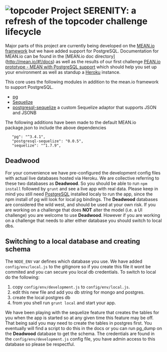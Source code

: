 
# ![topcoder](http://www.topcoder.com/favicon.ico)  Project SERENITY: a refresh of the topcoder challenge lifecycle

Major parts of this project are currently being developed  on the [MEAN.io framework](http://mean.io/)
but we have added support for PostgreSQL.  Documentation for MEAN.io can be found in the [MEAN.io doc directory] (http://mean.io/#!/docs) as well as the results of our first challenge
[PEAN.io prototype - MEAN with PostgreSQL support](http://www.topcoder.com/challenge-details/30045010) which should help you set up your environment as well as standup a [Heroku](heroku.com) instance.

This core uses the following modules in addition to the mean.io framework to support PostgreSQL.

 * [pg](https://www.npmjs.org/package/pg)
 * [Sequelize](http://sequelizejs.com)
 *  [postgresql-sequelize](https://www.npmjs.org/package/postgresql-sequelize)  a custom Sequelize adaptor that supports JSON and JSONB

 The following additions have been made to the default MEAN.io package.json to include the above dependencies
 ```
    "pg": "^3.4.1",
    "postgresql-sequelize": "0.0.5",
    "sequelize": "^1.7.9",
  ```

## Deadwood
For your convenience we have pre-configured the development config files with actual live databases hosted via Heroku.  We are collective referring to these two databases as **Deadwood**.
So you should be  able to run `npm install`  followed by `grunt` and see a live app with real data.  Please keep in mind you still need [PostgreSQL](http://www.postgresql.org/download/)
installed localy to run the app, since the npm install of pg will look for local pg bindings. The **Deadwood** databases are considered the wild west, and should be used at your own risk. If you are working
on a challenge that does **NOT** alter the model (i.e. a UI challenge) you are welcome to use **Deadwood**. However if you are working on a challenge that needs to alter either database you should switch to  local dbs.

## Switching to a local database and creating schema
The `NODE_ENV` var defines which database you use. We have added `config/env/local.js` to the gitignore so if you create this file it wont be commited and you can secure you local db credentials. To switch to local do the following:

1. copy `config/env/development.js` to `config/env/local.js`.
1. edit this new file and add you db string for mongo and postgres.
1. create the local postgres db
1. from you shell run `grunt local` and start your app.

We have been playing with the sequelize feature that creates the tables for you when the app is started so at any given time this feature may be off.  That being said you may need to create the tables in postgres first. You eventually will  find a script to do this in the docs or you can run pg_dump on the **Deadwood** database to get the schema.  The credentials are found in the `config/env/development.js` config file, you have admin access to this database so please be respectful.
